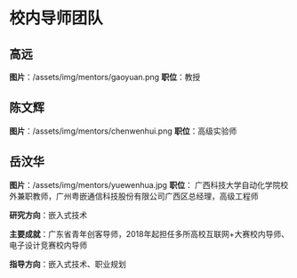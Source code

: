 # 校内导师团队

## 高远
**图片**：/assets/img/mentors/gaoyuan.png
**职位**：教授


## 陈文辉
**图片**：/assets/img/mentors/chenwenhui.png
**职位**：高级实验师


## 岳汶华
**图片**：/assets/img/mentors/yuewenhua.jpg
**职位**： 广西科技大学自动化学院校外兼职教师，广州粤嵌通信科技股份有限公司广西区总经理，高级工程师

**研究方向**：嵌入式技术

**主要成就**：广东省青年创客导师，2018年起担任多所高校互联网+大赛校内导师、电子设计竞赛校内导师

**指导方向**：嵌入式技术、职业规划


